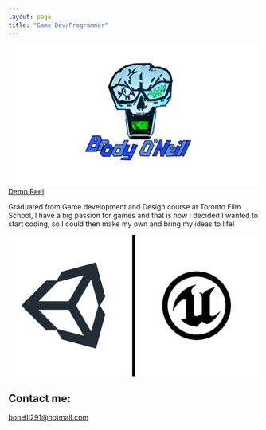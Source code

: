 ```yaml
---
layout: page
title: "Game Dev/Programmer"
---
```

![My Logo](/images/LogoDesign.png)
[Demo Reel](https://youtu.be/1uJgwmBiBws)

Graduated from Game development and Design course at Toronto Film School,
I have a big passion for games and that is how I decided I wanted to start coding, so I could then make my own and bring my ideas to life!

![Game Engines](/images/UnityAndUnreal.jpg)
## Contact me:
boneill291@hotmail.com

